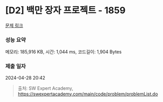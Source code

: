 # [D2] 백만 장자 프로젝트 - 1859 

[문제 링크](https://swexpertacademy.com/main/code/problem/problemDetail.do?contestProbId=AV5LrsUaDxcDFAXc) 

### 성능 요약

메모리: 185,916 KB, 시간: 1,044 ms, 코드길이: 1,904 Bytes

### 제출 일자

2024-04-28 20:42



> 출처: SW Expert Academy, https://swexpertacademy.com/main/code/problem/problemList.do